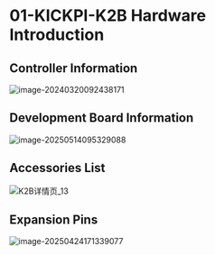 # 01-KICKPI-K2B Hardware Introduction

## Controller Information

![image-20240320092438171](http://tanzhtanzh.oss-cn-shenzhen.aliyuncs.com/img/image-20240320092438171.png)

## Development Board Information

![image-20250514095329088](http://tanzhtanzh.oss-cn-shenzhen.aliyuncs.com/img/image-20250514095329088.png)

## Accessories List

![K2B详情页_13](http://tanzhtanzh.oss-cn-shenzhen.aliyuncs.com/img/K2B详情页_13.png)

## Expansion Pins

![image-20250424171339077](http://tanzhtanzh.oss-cn-shenzhen.aliyuncs.com/img/image-20250424171339077.png)